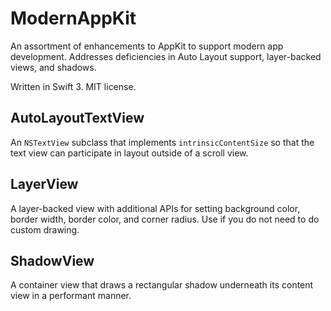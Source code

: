 # ModernAppKit
An assortment of enhancements to AppKit to support modern app development. Addresses deficiencies in Auto Layout support, layer-backed views, and shadows.

Written in Swift 3. MIT license.

## AutoLayoutTextView
An `NSTextView` subclass that implements `intrinsicContentSize` so that the text view can participate in layout outside of a scroll view.

## LayerView
A layer-backed view with additional APIs for setting background color, border width, border color, and corner radius. Use if you do not need to do custom drawing.

## ShadowView
A container view that draws a rectangular shadow underneath its content view in a performant manner.